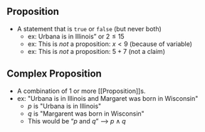 ## Proposition
- A statement that is `true` or `false` (but never both)
	- ex: Urbana is in Illinois” or $2 ≤ 15$
	- ex: This is *not* a proposition: $x < 9$ (because of variable)
	- ex: This is *not* a proposition: $5+7$ (not a claim)

## Complex Proposition
- A combination of 1 or more [[Proposition]]s.
- ex: "Urbana is in Illinois and Margaret was born in Wisconsin"
	- $p$ is "Urbana is in Illinois"
	- $q$ is "Margarent was born in Wisconsin"
	- This would be “$p$ and $q$” --> $p ∧ q$

